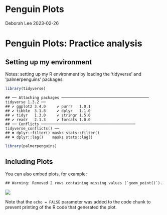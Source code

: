 Penguin Plots
================
Deborah Lee
2023-02-26

# Penguin Plots: Practice analysis

## Setting up my environment

Notes: setting up my R environment by loading the ‘tidyverse’ and
‘palmerpenguins’ packages:

``` r
library(tidyverse)
```

    ## ── Attaching packages ─────────────────────────────────────── tidyverse 1.3.2 ──
    ## ✔ ggplot2 3.4.0     ✔ purrr   1.0.1
    ## ✔ tibble  3.1.8     ✔ dplyr   1.1.0
    ## ✔ tidyr   1.3.0     ✔ stringr 1.5.0
    ## ✔ readr   2.1.3     ✔ forcats 1.0.0
    ## ── Conflicts ────────────────────────────────────────── tidyverse_conflicts() ──
    ## ✖ dplyr::filter() masks stats::filter()
    ## ✖ dplyr::lag()    masks stats::lag()

``` r
library(palmerpenguins)
```

## Including Plots

You can also embed plots, for example:

    ## Warning: Removed 2 rows containing missing values (`geom_point()`).

![](Penguin-Plots_files/figure-gfm/pressure-1.png)<!-- -->

Note that the `echo = FALSE` parameter was added to the code chunk to
prevent printing of the R code that generated the plot.
